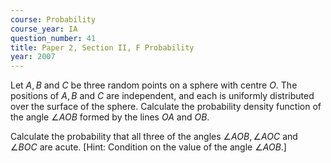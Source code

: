 ```yaml
---
course: Probability
course_year: IA
question_number: 41
title: Paper 2, Section II, F Probability
year: 2007
---
```




Let $A, B$ and $C$ be three random points on a sphere with centre $O$. The positions of $A, B$ and $C$ are independent, and each is uniformly distributed over the surface of the sphere. Calculate the probability density function of the angle $\angle A O B$ formed by the lines $O A$ and $O B$.

Calculate the probability that all three of the angles $\angle A O B, \angle A O C$ and $\angle B O C$ are acute. [Hint: Condition on the value of the angle $\angle A O B$.]